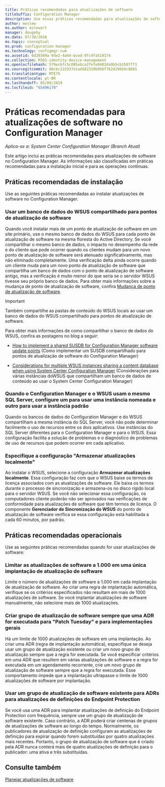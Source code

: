 ```yaml
---
title: Práticas recomendadas para atualizações de software
titleSuffix: Configuration Manager
description: Use essas práticas recomendadas para atualizações de software no Configuration Manager.
author: mestew
ms.author: mstewart
manager: dougeby
ms.date: 07/30/2018
ms.topic: conceptual
ms.prod: configuration-manager
ms.technology: configmgr-sum
ms.assetid: 6d20389a-9de2-4a64-bced-9fc4fa519174
ms.collection: M365-identity-device-management
ms.openlocfilehash: 579ecbfc5c085ebca2fe7e8402da9b5cb1507ff1
ms.sourcegitcommit: 80cbc122937e1add82310b956f7b24296b9c8081
ms.translationtype: MTE75
ms.contentlocale: pt-BR
ms.lasthandoff: 05/09/2019
ms.locfileid: "65496178"
---
```

# <a name="best-practices-for-software-updates-in-configuration-manager"></a>Práticas recomendadas para atualizações de software no Configuration Manager

*Aplica-se a: System Center Configuration Manager (Branch Atual)*

Este artigo inclui as práticas recomendadas para atualizações de software no Configuration Manager. As informações são classificadas em práticas recomendadas para a instalação inicial e para as operações contínuas.  



## <a name="bkmk_install"></a> Práticas recomendadas de instalação  

Use as seguintes práticas recomendadas ao instalar atualizações de software no Configuration Manager.  


### <a name="bkmk_shared-susdb"></a> Usar um banco de dados do WSUS compartilhado para pontos de atualização de software  

Quando você instalar mais de um ponto de atualização de software em um site primário, use o mesmo banco de dados do WSUS para cada ponto de atualização de software na mesma floresta do Active Directory. Se você compartilhar o mesmo banco de dados, o impacto no desempenho da rede e do cliente que pode ocorrer quando os clientes mudam para um novo ponto de atualização de software será atenuado significativamente, mas não eliminado completamente. Uma verificação delta ainda ocorre quando um cliente muda para um novo ponto de atualização de software que compartilha um banco de dados com o ponto de atualização de software antigo, mas a verificação é muito menor do que seria se o servidor WSUS tivesse seu próprio banco de dados. Para obter mais informações sobre a mudança de ponto de atualização de software, confira [Mudança de ponto de atualização de software](/sccm/sum/plan-design/plan-for-software-updates#BKMK_SUPSwitching).  

> [!IMPORTANT]  
>  Também compartilhe as pastas de conteúdo do WSUS locais ao usar um banco de dados do WSUS compartilhado para pontos de atualização de software.  

Para obter mais informações de como compartilhar o banco de dados do WSUS, confira as postagens no blog a seguir:  

- [How to implement a shared SUSDB for Configuration Manager software update points](https://techcommunity.microsoft.com/t5/Configuration-Manager-Archive/How-to-implement-a-shared-SUSDB-for-Configuration-Manager/ba-p/274103) (Como implementar um SUSDB compartilhado para pontos de atualização de software do Configuration Manager)  

- [Considerations for multiple WSUS instances sharing a content database when using System Center Configuration Manager](https://blogs.technet.microsoft.com/wsus/2014/03/22/considerations-for-multiple-wsus-instances-sharing-a-content-database-when-using-system-center-configuration-manager-but-without-network-load-balancing-nlb/) (Considerações para várias instâncias doWSUS que compartilham um banco de dados de conteúdo ao usar o System Center Configuration Manager)  


### <a name="bkmk_sql-instance"></a> Quando o Configuration Manager e o WSUS usam o mesmo SQL Server, configure um para usar uma instância nomeada e outro para usar a instância padrão  

Quando os bancos de dados do Configuration Manager e do WSUS compartilham a mesma instância do SQL Server, você não pode determinar facilmente o uso de recursos entre os dois aplicativos. Use instâncias do SQL Server diferentes para o Configuration Manager e para o WSUS. Essa configuração facilita a solução de problemas e o diagnóstico de problemas de uso de recursos que podem ocorrer em cada aplicativo.  


### <a name="bkmk_store-local"></a> Especifique a configuração "Armazenar atualizações localmente"  

Ao instalar o WSUS, selecione a configuração **Armazenar atualizações localmente**. Essa configuração faz com que o WSUS baixe os termos de licença associados com as atualizações de software. Ele baixa os termos durante o processo de sincronização e armazena-os no disco rígido local para o servidor WSUS. Se você não selecionar essa configuração, os computadores cliente poderão não ser aprovados nas verificações de conformidade para atualizações de software que têm termos de licença. O componente **Gerenciador de Sincronização do WSUS** do ponto de atualização de software verifica se essa configuração está habilitada a cada 60 minutos, por padrão.  



## <a name="bkmk_operation"></a> Práticas recomendadas operacionais  

Use as seguintes práticas recomendadas quando for usar atualizações de software:  


### <a name="bkmk_object-limit"></a> Limitar as atualizações de software a 1.000 em uma única implantação de atualização de software  

Limite o número de atualizações de software a 1.000 em cada implantação de atualização de software. Ao criar uma regra de implantação automática, verifique se os critérios especificados não resultam em mais de 1000 atualizações de software. Se você implantar atualizações de software manualmente, não selecione mais de 1000 atualizações.  


### <a name="bkmk_new-group"></a> Criar grupo de atualização de software sempre que uma ADR for executada para "Patch Tuesday" e para implementações gerais  

Há um limite de 1000 atualizações de software em uma implantação. Ao criar uma ADR (regra de implantação automática), especifique se deseja usar um grupo de atualização existente ou criar um novo grupo de atualização sempre que a regra for executada. Se você especificar critérios em uma ADR que resultem em várias atualizações de software e a regra for executada em um agendamento recorrente, crie um novo grupo de atualização de software sempre que a regra for executada. Esse comportamento impede que a implantação ultrapasse o limite de 1000 atualizações de software por implantação.  


### <a name="bkmk_same-group"></a> Usar um grupo de atualização de software existente para ADRs para atualizações de definições do Endpoint Protection  

Se você usa uma ADR para implantar atualizações de definição do Endpoint Protection com frequência, sempre use um grupo de atualização de software existente. Caso contrário, a ADR poderá criar centenas de grupos de atualizações de software ao longo do tempo. Normalmente, os publicadores de atualização de definição configuram as atualizações de definição para expirar quando forem substituídas por quatro atualizações mais recentes. Portanto, o grupo de atualização de software que é criado pela ADR nunca conterá mais de quatro atualizações de definição para o publicador: uma ativa e três substituídas.  



## <a name="see-also"></a>Consulte também  
 [Planejar atualizações de software](/sccm/sum/plan-design/plan-for-software-updates)
